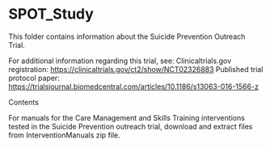 # SPOT_Study
This folder contains information about the Suicide Prevention Outreach Trial. 

For additional information regarding this trial, see:
Clinicaltrials.gov registration:  https://clinicaltrials.gov/ct2/show/NCT02326883
Published trial protocol paper:  https://trialsjournal.biomedcentral.com/articles/10.1186/s13063-016-1566-z

Contents

For manuals for the Care Management and Skills Training interventions tested in the Suicide Prevention outreach trial, download and extract files from InterventionManuals zip file.

